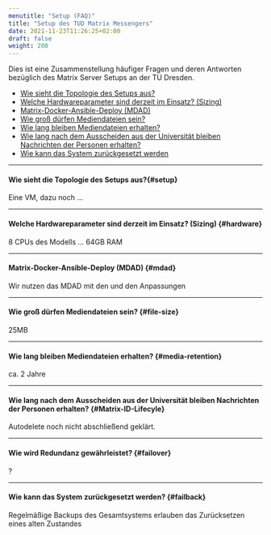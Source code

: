 ```yaml
---
menutitle: "Setup (FAQ)"
title: "Setup des TUD Matrix Messengers"
date: 2021-11-23T11:26:25+02:00
draft: false
weight: 200
---
```

Dies ist eine Zusammenstellung häufiger Fragen und deren Antworten bezüglich des Matrix Server Setups an der TU Dresden.

* [Wie sieht die Topologie des Setups aus?](#setup)
* [Welche Hardwareparameter sind derzeit im Einsatz? (Sizing)](#hardware)
* [Matrix-Docker-Ansible-Deploy (MDAD)](#mdad)
* [Wie groß dürfen Mediendateien sein?](#file-size)
* [Wie lang bleiben Mediendateien erhalten?](#media-retention)
* [Wie lang nach dem Ausscheiden aus der Universität bleiben Nachrichten der Personen erhalten?](#Matrix-ID-Lifecyle)
* [Wie kann das System zurückgesetzt werden](#failback)


***
#### Wie sieht die Topologie des Setups aus?{#setup}
Eine VM, dazu noch ...

***
#### Welche Hardwareparameter sind derzeit im Einsatz? (Sizing) {#hardware}
8 CPUs des Modells ...
64GB RAM

***
#### Matrix-Docker-Ansible-Deploy (MDAD) {#mdad}
Wir nutzen das MDAD mit den und den Anpassungen


***
#### Wie groß dürfen Mediendateien sein? {#file-size}
25MB

***
#### Wie lang bleiben Mediendateien erhalten? {#media-retention}
ca. 2 Jahre

***
#### Wie lang nach dem Ausscheiden aus der Universität bleiben Nachrichten der Personen erhalten? {#Matrix-ID-Lifecyle}
Autodelete noch nicht abschließend geklärt.

***
#### Wie wird Redundanz gewährleistet? {#failover}
?

***
#### Wie kann das System zurückgesetzt werden? {#failback}
Regelmäßige Backups des Gesamtsystems erlauben das Zurücksetzen eines alten Zustandes
